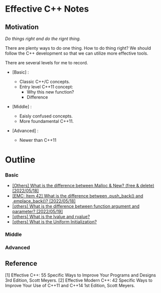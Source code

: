 # Effective C++ Notes
## Motivation
*Do things right and do the rignt thing.*

There are plenty ways to do one thing. How to do thing right? 
We should follow the C++ development so that we can utilize more effective tools.

There are several levels for me to record.

- [Basic] :
    - Classic C++/C concepts.
    - Entry level C++11 concept: 
        - Why this new function?
        - Difference

- [Middle] :
    - Eaisly confused concepts.
    - More foundamental C++11.

- [Advanced] :
    - Newer than C++11
    

# Outline
### Basic
- [[Others] What is the difference between Malloc & New? (free & delete) [2022/05/18] ](others/Diff_New_Malloc.md)
- [[EMC: Item 42] What is the difference between .push_back() and .emplace_back()? [2022/05/18]](EMC_8_Tweaks/Diff_emplace_back_push_back.md)
- [[others] What is the difference between function argument and parameter? [2022/05/19]](others/Diff_function_argument_parameter.md)
- [[others] What is the lvalue and rvalue?](others/left_value_right_value.md)
- [[others] What is the Uniform Initialization?](others/UniformInitialization.md)

### Middle


### Advanced


## Reference
[1] Effective C++: 55 Specific Ways to Improve Your Programs and Designs 3rd Edition, Scott Meyers.
[2] Effective Modern C++: 42 Specific Ways to Improve Your Use of C++11 and C++14 1st Edition, Scott Meyers.

